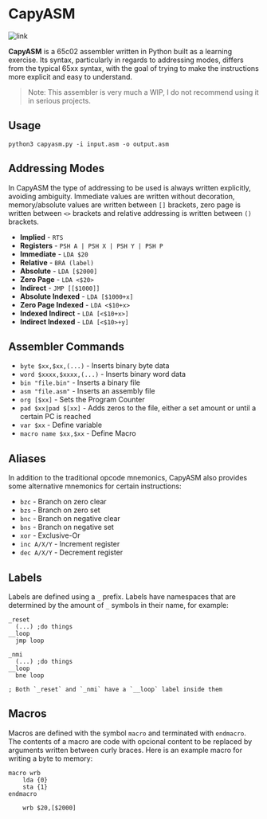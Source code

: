 # CapyASM

![link](https://upload.wikimedia.org/wikipedia/commons/thumb/e/e1/Cattle_tyrant_%28Machetornis_rixosa%29_on_Capybara.jpg/640px-Cattle_tyrant_%28Machetornis_rixosa%29_on_Capybara.jpg)

**CapyASM** is a 65c02 assembler written in Python built as a learning exercise. Its syntax, particularly in regards to addressing modes, differs from the typical 65xx syntax, with the goal of trying to make the instructions more explicit and easy to understand.

> Note: This assembler is very much a WIP, I do not recommend using it in serious projects.

## Usage

`python3 capyasm.py -i input.asm -o output.asm`

## Addressing Modes

In CapyASM the type of addressing to be used is always written explicitly, avoiding ambiguity. Immediate values are written without decoration, memory/absolute values are written between `[]` brackets, zero page is written between `<>` brackets and relative addressing is written between `()` brackets. 

* **Implied** - `RTS`
* **Registers** - `PSH A | PSH X | PSH Y | PSH P`
* **Immediate** - `LDA $20`
* **Relative** - `BRA (label)`
* **Absolute** - `LDA [$2000]`
* **Zero Page** - `LDA <$20>`
* **Indirect** - `JMP [[$1000]]`
* **Absolute Indexed** - `LDA [$1000+x]`
* **Zero Page Indexed** - `LDA <$10+x>`
* **Indexed Indirect** - `LDA [<$10+x>]`
* **Indirect Indexed** - `LDA [<$10>+y]`

## Assembler Commands

* `byte $xx,$xx,(...)` - Inserts binary byte data
* `word $xxxx,$xxxx,(...)`   - Inserts binary word data
* `bin "file.bin"`     - Inserts a binary file
* `asm "file.asm"`     - Inserts an assembly file
* `org [$xx]`          - Sets the Program Counter
* `pad $xx|pad $[xx]`  - Adds zeros to the file, either a set amount or until a certain PC is reached
* `var $xx`            - Define variable
* `macro name $xx,$xx` - Define Macro

## Aliases

In addition to the traditional opcode mnemonics, CapyASM also provides some alternative mnemonics for certain instructions:

* `bzc` - Branch on zero clear
* `bzs` - Branch on zero set
* `bnc` - Branch on negative clear
* `bns` - Branch on negative set
* `xor` - Exclusive-Or
* `inc A/X/Y` - Increment register
* `dec A/X/Y` - Decrement register

## Labels

Labels are defined using a `_` prefix. Labels have namespaces that are determined by the amount of `_` symbols in their name, for example:

```
_reset
  (...) ;do things
__loop
  jmp loop
  
_nmi
  (...) ;do things
__loop
  bne loop
  
; Both `_reset` and `_nmi` have a `__loop` label inside them
```

## Macros

Macros are defined with the symbol `macro` and terminated with `endmacro`. The contents of a macro are code with opcional content to be replaced by arguments written between curly braces. Here is an example macro for writing a byte to memory:

```
macro wrb
    lda {0}
    sta {1}
endmacro

    wrb $20,[$2000]
```
